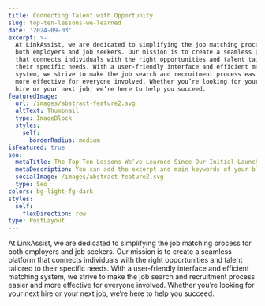 ```yaml
---
title: Connecting Talent with Opportunity
slug: top-ten-lessons-we-learned
date: '2024-09-03'
excerpt: >-
  At LinkAssist, we are dedicated to simplifying the job matching process for
  both employers and job seekers. Our mission is to create a seamless platform
  that connects individuals with the right opportunities and talent tailored to
  their specific needs. With a user-friendly interface and efficient matching
  system, we strive to make the job search and recruitment process easier and
  more effective for everyone involved. Whether you’re looking for your next
  hire or your next job, we’re here to help you succeed.
featuredImage:
  url: /images/abstract-feature2.svg
  altText: Thumbnail
  type: ImageBlock
  styles:
    self:
      borderRadius: medium
isFeatured: true
seo:
  metaTitle: The Top Ten Lessons We’ve Learned Since Our Initial Launch
  metaDescription: You can add the excerpt and main keywords of your blog post here.
  socialImage: /images/abstract-feature2.svg
  type: Seo
colors: bg-light-fg-dark
styles:
  self:
    flexDirection: row
type: PostLayout
---
```


At LinkAssist, we are dedicated to simplifying the job matching process for both employers and job seekers. Our mission is to create a seamless platform that connects individuals with the right opportunities and talent tailored to their specific needs. With a user-friendly interface and efficient matching system, we strive to make the job search and recruitment process easier and more effective for everyone involved. Whether you’re looking for your next hire or your next job, we’re here to help you succeed.

